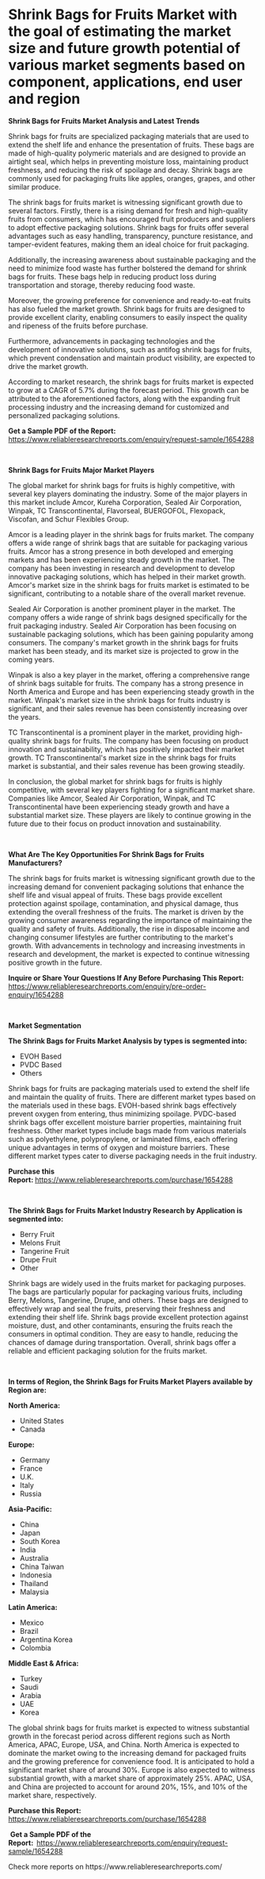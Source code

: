 <p><h1>Shrink Bags for Fruits Market with the goal of estimating the market size and future growth potential of various market segments based on component, applications, end user and region</h1></p><p><strong>Shrink Bags for Fruits Market Analysis and Latest Trends</strong></p>
<p><p>Shrink bags for fruits are specialized packaging materials that are used to extend the shelf life and enhance the presentation of fruits. These bags are made of high-quality polymeric materials and are designed to provide an airtight seal, which helps in preventing moisture loss, maintaining product freshness, and reducing the risk of spoilage and decay. Shrink bags are commonly used for packaging fruits like apples, oranges, grapes, and other similar produce.</p><p>The shrink bags for fruits market is witnessing significant growth due to several factors. Firstly, there is a rising demand for fresh and high-quality fruits from consumers, which has encouraged fruit producers and suppliers to adopt effective packaging solutions. Shrink bags for fruits offer several advantages such as easy handling, transparency, puncture resistance, and tamper-evident features, making them an ideal choice for fruit packaging.</p><p>Additionally, the increasing awareness about sustainable packaging and the need to minimize food waste has further bolstered the demand for shrink bags for fruits. These bags help in reducing product loss during transportation and storage, thereby reducing food waste.</p><p>Moreover, the growing preference for convenience and ready-to-eat fruits has also fueled the market growth. Shrink bags for fruits are designed to provide excellent clarity, enabling consumers to easily inspect the quality and ripeness of the fruits before purchase.</p><p>Furthermore, advancements in packaging technologies and the development of innovative solutions, such as antifog shrink bags for fruits, which prevent condensation and maintain product visibility, are expected to drive the market growth.</p><p>According to market research, the shrink bags for fruits market is expected to grow at a CAGR of 5.7% during the forecast period. This growth can be attributed to the aforementioned factors, along with the expanding fruit processing industry and the increasing demand for customized and personalized packaging solutions.</p></p>
<p><strong>Get a Sample PDF of the Report:&nbsp;</strong> <a href="https://www.reliableresearchreports.com/enquiry/request-sample/1654288">https://www.reliableresearchreports.com/enquiry/request-sample/1654288</a></p>
<p>&nbsp;</p>
<p><strong>Shrink Bags for Fruits Major Market Players</strong></p>
<p><p>The global market for shrink bags for fruits is highly competitive, with several key players dominating the industry. Some of the major players in this market include Amcor, Kureha Corporation, Sealed Air Corporation, Winpak, TC Transcontinental, Flavorseal, BUERGOFOL, Flexopack, Viscofan, and Schur Flexibles Group.</p><p>Amcor is a leading player in the shrink bags for fruits market. The company offers a wide range of shrink bags that are suitable for packaging various fruits. Amcor has a strong presence in both developed and emerging markets and has been experiencing steady growth in the market. The company has been investing in research and development to develop innovative packaging solutions, which has helped in their market growth. Amcor's market size in the shrink bags for fruits market is estimated to be significant, contributing to a notable share of the overall market revenue.</p><p>Sealed Air Corporation is another prominent player in the market. The company offers a wide range of shrink bags designed specifically for the fruit packaging industry. Sealed Air Corporation has been focusing on sustainable packaging solutions, which has been gaining popularity among consumers. The company's market growth in the shrink bags for fruits market has been steady, and its market size is projected to grow in the coming years.</p><p>Winpak is also a key player in the market, offering a comprehensive range of shrink bags suitable for fruits. The company has a strong presence in North America and Europe and has been experiencing steady growth in the market. Winpak's market size in the shrink bags for fruits industry is significant, and their sales revenue has been consistently increasing over the years.</p><p>TC Transcontinental is a prominent player in the market, providing high-quality shrink bags for fruits. The company has been focusing on product innovation and sustainability, which has positively impacted their market growth. TC Transcontinental's market size in the shrink bags for fruits market is substantial, and their sales revenue has been growing steadily.</p><p>In conclusion, the global market for shrink bags for fruits is highly competitive, with several key players fighting for a significant market share. Companies like Amcor, Sealed Air Corporation, Winpak, and TC Transcontinental have been experiencing steady growth and have a substantial market size. These players are likely to continue growing in the future due to their focus on product innovation and sustainability.</p></p>
<p>&nbsp;</p>
<p><strong>What Are The Key Opportunities For Shrink Bags for Fruits Manufacturers?</strong></p>
<p><p>The shrink bags for fruits market is witnessing significant growth due to the increasing demand for convenient packaging solutions that enhance the shelf life and visual appeal of fruits. These bags provide excellent protection against spoilage, contamination, and physical damage, thus extending the overall freshness of the fruits. The market is driven by the growing consumer awareness regarding the importance of maintaining the quality and safety of fruits. Additionally, the rise in disposable income and changing consumer lifestyles are further contributing to the market's growth. With advancements in technology and increasing investments in research and development, the market is expected to continue witnessing positive growth in the future.</p></p>
<p><strong>Inquire or Share Your Questions If Any Before Purchasing This Report:</strong> <a href="https://www.reliableresearchreports.com/enquiry/pre-order-enquiry/1654288">https://www.reliableresearchreports.com/enquiry/pre-order-enquiry/1654288</a></p>
<p>&nbsp;</p>
<p><strong>Market Segmentation</strong></p>
<p><strong>The Shrink Bags for Fruits Market Analysis by types is segmented into:</strong></p>
<p><ul><li>EVOH Based</li><li>PVDC Based</li><li>Others</li></ul></p>
<p><p>Shrink bags for fruits are packaging materials used to extend the shelf life and maintain the quality of fruits. There are different market types based on the materials used in these bags. EVOH-based shrink bags effectively prevent oxygen from entering, thus minimizing spoilage. PVDC-based shrink bags offer excellent moisture barrier properties, maintaining fruit freshness. Other market types include bags made from various materials such as polyethylene, polypropylene, or laminated films, each offering unique advantages in terms of oxygen and moisture barriers. These different market types cater to diverse packaging needs in the fruit industry.</p></p>
<p><strong>Purchase this Report:&nbsp;</strong><a href="https://www.reliableresearchreports.com/purchase/1654288">https://www.reliableresearchreports.com/purchase/1654288</a></p>
<p>&nbsp;</p>
<p><strong>The Shrink Bags for Fruits Market Industry Research by Application is segmented into:</strong></p>
<p><ul><li>Berry Fruit</li><li>Melons Fruit</li><li>Tangerine Fruit</li><li>Drupe Fruit</li><li>Other</li></ul></p>
<p><p>Shrink bags are widely used in the fruits market for packaging purposes. The bags are particularly popular for packaging various fruits, including Berry, Melons, Tangerine, Drupe, and others. These bags are designed to effectively wrap and seal the fruits, preserving their freshness and extending their shelf life. Shrink bags provide excellent protection against moisture, dust, and other contaminants, ensuring the fruits reach the consumers in optimal condition. They are easy to handle, reducing the chances of damage during transportation. Overall, shrink bags offer a reliable and efficient packaging solution for the fruits market.</p></p>
<p>&nbsp;</p>
<p><strong>In terms of Region, the Shrink Bags for Fruits Market Players available by Region are:</strong></p>
<p>
    <p> <strong> North America: </strong>
        <ul>
            <li>United States</li>
            <li>Canada</li>
        </ul>
        </p> 
    <p> <strong> Europe: </strong>
        <ul>
            <li>Germany</li>
            <li>France</li>
            <li>U.K.</li>
            <li>Italy</li>
            <li>Russia</li>
        </ul>
        </p> 
    <p> <strong> Asia-Pacific: </strong>
        <ul>
            <li>China</li>
            <li>Japan</li>
            <li>South Korea</li>
            <li>India</li>
            <li>Australia</li>
            <li>China Taiwan</li>
            <li>Indonesia</li>
            <li>Thailand</li>
            <li>Malaysia</li>
        </ul>
        </p> 
    <p> <strong> Latin America: </strong>
        <ul>
            <li>Mexico</li>
            <li>Brazil</li>
            <li>Argentina Korea</li>
            <li>Colombia</li>
        </ul>
        </p> 
    <p> <strong> Middle East & Africa: </strong>
        <ul>
            <li>Turkey</li>
            <li>Saudi</li>
            <li>Arabia</li>
            <li>UAE</li>
            <li>Korea</li>
        </ul>
    </p>
    </p>
<p><p>The global shrink bags for fruits market is expected to witness substantial growth in the forecast period across different regions such as North America, APAC, Europe, USA, and China. North America is expected to dominate the market owing to the increasing demand for packaged fruits and the growing preference for convenience food. It is anticipated to hold a significant market share of around 30%. Europe is also expected to witness substantial growth, with a market share of approximately 25%. APAC, USA, and China are projected to account for around 20%, 15%, and 10% of the market share, respectively.</p></p>
<p><strong>Purchase this Report: </strong><a href="https://www.reliableresearchreports.com/purchase/1654288">https://www.reliableresearchreports.com/purchase/1654288</a></p>
<p>&nbsp;<strong>Get a Sample PDF of the Report:&nbsp;&nbsp;</strong><a href="https://www.reliableresearchreports.com/enquiry/request-sample/1654288">https://www.reliableresearchreports.com/enquiry/request-sample/1654288</a></p>
<p><strong></strong></p>
<p>Check more reports on https://www.reliableresearchreports.com/</p>